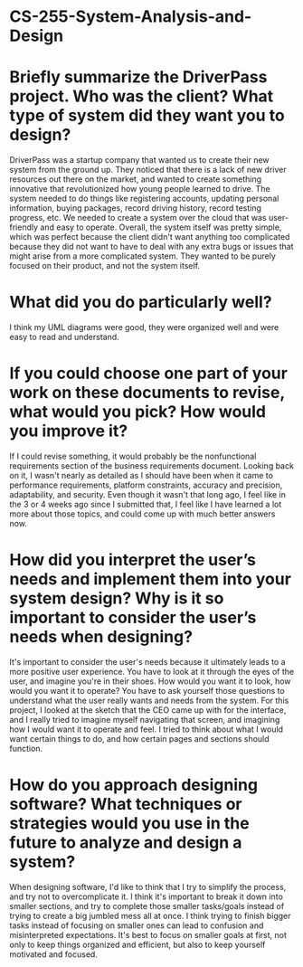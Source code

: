 # CS-255-System-Analysis-and-Design

# Briefly summarize the DriverPass project. Who was the client? What type of system did they want you to design?
DriverPass was a startup company that wanted us to create their new system from the ground up. They noticed that there is a lack of new driver resources out there on the market, and wanted to create something innovative that revolutionized how young people learned to drive. The system needed to do things like registering accounts, updating personal information, buying packages, record driving history, record testing progress, etc. We needed to create a system over the cloud that was user-friendly and easy to operate. Overall, the system itself was pretty simple, which was perfect because the client didn't want anything too complicated because they did not want to have to deal with any extra bugs or issues that might arise from a more complicated system. They wanted to be purely focused on their product, and not the system itself.

# What did you do particularly well?
I think my UML diagrams were good, they were organized well and were easy to read and understand.

# If you could choose one part of your work on these documents to revise, what would you pick? How would you improve it?
If I could revise something, it would probably be the nonfunctional requirements section of the business requirements document. Looking back on it, I wasn't nearly as detailed as I should have been when it came to performance requirements, platform constraints, accuracy and precision, adaptability, and security. Even though it wasn't that long ago, I feel like in the 3 or 4 weeks ago since I submitted that, I feel like I have learned a lot more about those topics, and could come up with much better answers now.

# How did you interpret the user’s needs and implement them into your system design? Why is it so important to consider the user’s needs when designing?
It's important to consider the user's needs because it ultimately leads to a more positive user experience. You have to look at it through the eyes of the user, and imagine you're in their shoes. How would you want it to look, how would you want it to operate? You have to ask yourself those questions to understand what the user really wants and needs from the system. For this project, I looked at the sketch that the CEO came up with for the interface, and I really tried to imagine myself navigating that screen, and imagining how I would want it to operate and feel. I tried to think about what I would want certain things to do, and how certain pages and sections should function.

# How do you approach designing software? What techniques or strategies would you use in the future to analyze and design a system?
When designing software, I'd like to think that I try to simplify the process, and try not to overcomplicate it. I think it's important to break it down into smaller sections, and try to complete those smaller tasks/goals instead of trying to create a big jumbled mess all at once. I think trying to finish bigger tasks instead of focusing on smaller ones can lead to confusion and misinterpreted expectations. It's best to focus on smaller goals at first, not only to keep things organized and efficient, but also to keep yourself motivated and focused.
